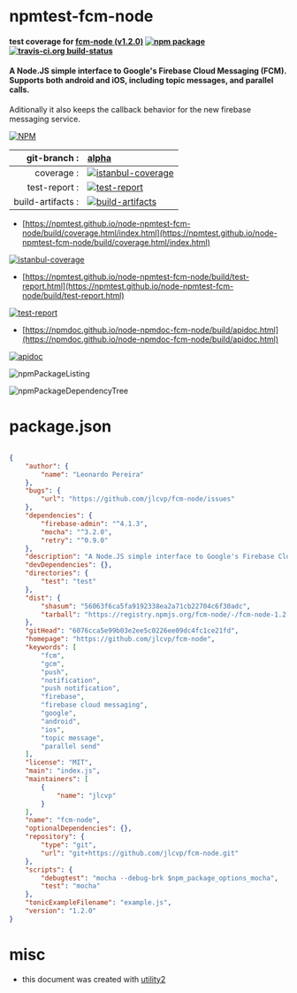 # npmtest-fcm-node

#### test coverage for  [fcm-node (v1.2.0)](https://github.com/jlcvp/fcm-node)  [![npm package](https://img.shields.io/npm/v/npmtest-fcm-node.svg?style=flat-square)](https://www.npmjs.org/package/npmtest-fcm-node) [![travis-ci.org build-status](https://api.travis-ci.org/npmtest/node-npmtest-fcm-node.svg)](https://travis-ci.org/npmtest/node-npmtest-fcm-node)

#### A Node.JS simple interface to Google's Firebase Cloud Messaging (FCM). Supports both android and iOS, including topic messages, and parallel calls.
Aditionally it also keeps the callback behavior for the new firebase messaging service.

[![NPM](https://nodei.co/npm/fcm-node.png?downloads=true&downloadRank=true&stars=true)](https://www.npmjs.com/package/fcm-node)

| git-branch : | [alpha](https://github.com/npmtest/node-npmtest-fcm-node/tree/alpha)|
|--:|:--|
| coverage : | [![istanbul-coverage](https://npmtest.github.io/node-npmtest-fcm-node/build/coverage.badge.svg)](https://npmtest.github.io/node-npmtest-fcm-node/build/coverage.html/index.html)|
| test-report : | [![test-report](https://npmtest.github.io/node-npmtest-fcm-node/build/test-report.badge.svg)](https://npmtest.github.io/node-npmtest-fcm-node/build/test-report.html)|
| build-artifacts : | [![build-artifacts](https://npmtest.github.io/node-npmtest-fcm-node/glyphicons_144_folder_open.png)](https://github.com/npmtest/node-npmtest-fcm-node/tree/gh-pages/build)|

- [https://npmtest.github.io/node-npmtest-fcm-node/build/coverage.html/index.html](https://npmtest.github.io/node-npmtest-fcm-node/build/coverage.html/index.html)

[![istanbul-coverage](https://npmtest.github.io/node-npmtest-fcm-node/build/screenCapture.buildCi.browser.%252Ftmp%252Fbuild%252Fcoverage.lib.html.png)](https://npmtest.github.io/node-npmtest-fcm-node/build/coverage.html/index.html)

- [https://npmtest.github.io/node-npmtest-fcm-node/build/test-report.html](https://npmtest.github.io/node-npmtest-fcm-node/build/test-report.html)

[![test-report](https://npmtest.github.io/node-npmtest-fcm-node/build/screenCapture.buildCi.browser.%252Ftmp%252Fbuild%252Ftest-report.html.png)](https://npmtest.github.io/node-npmtest-fcm-node/build/test-report.html)

- [https://npmdoc.github.io/node-npmdoc-fcm-node/build/apidoc.html](https://npmdoc.github.io/node-npmdoc-fcm-node/build/apidoc.html)

[![apidoc](https://npmdoc.github.io/node-npmdoc-fcm-node/build/screenCapture.buildCi.browser.%252Ftmp%252Fbuild%252Fapidoc.html.png)](https://npmdoc.github.io/node-npmdoc-fcm-node/build/apidoc.html)

![npmPackageListing](https://npmtest.github.io/node-npmtest-fcm-node/build/screenCapture.npmPackageListing.svg)

![npmPackageDependencyTree](https://npmtest.github.io/node-npmtest-fcm-node/build/screenCapture.npmPackageDependencyTree.svg)



# package.json

```json

{
    "author": {
        "name": "Leonardo Pereira"
    },
    "bugs": {
        "url": "https://github.com/jlcvp/fcm-node/issues"
    },
    "dependencies": {
        "firebase-admin": "^4.1.3",
        "mocha": "^3.2.0",
        "retry": "^0.9.0"
    },
    "description": "A Node.JS simple interface to Google's Firebase Cloud Messaging (FCM). Supports both android and iOS, including topic messages, and parallel calls.\nAditionally it also keeps the callback behavior for the new firebase messaging service.",
    "devDependencies": {},
    "directories": {
        "test": "test"
    },
    "dist": {
        "shasum": "56063f6ca5fa9192338ea2a71cb22704c6f30adc",
        "tarball": "https://registry.npmjs.org/fcm-node/-/fcm-node-1.2.0.tgz"
    },
    "gitHead": "6076cca5e99b03e2ee5c0226ee09dc4fc1ce21fd",
    "homepage": "https://github.com/jlcvp/fcm-node",
    "keywords": [
        "fcm",
        "gcm",
        "push",
        "notification",
        "push notification",
        "firebase",
        "firebase cloud messaging",
        "google",
        "android",
        "ios",
        "topic message",
        "parallel send"
    ],
    "license": "MIT",
    "main": "index.js",
    "maintainers": [
        {
            "name": "jlcvp"
        }
    ],
    "name": "fcm-node",
    "optionalDependencies": {},
    "repository": {
        "type": "git",
        "url": "git+https://github.com/jlcvp/fcm-node.git"
    },
    "scripts": {
        "debugtest": "mocha --debug-brk $npm_package_options_mocha",
        "test": "mocha"
    },
    "tonicExampleFilename": "example.js",
    "version": "1.2.0"
}
```



# misc
- this document was created with [utility2](https://github.com/kaizhu256/node-utility2)
